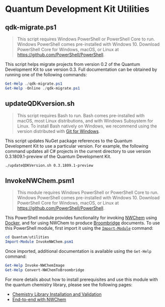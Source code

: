 # Quantum Development Kit Utilities

## qdk-migrate.ps1

> This script requires Windows PowerShell or PowerShell Core to run.
> Windows PowerShell comes pre-installed with Windows 10.
> Download PowerShell Core for Windows, macOS, or Linux at https://github.com/PowerShell/PowerShell.

This script helps migrate projects from version 0.2 of the Quantum Development Kit to use version 0.3.
Full documentation can be obtained by running one of the following commands:

```powershell
Get-Help ./qdk-migrate.ps1
Get-Help -Online ./qdk-migrate.ps1
```

## updateQDKversion.sh

> This script requires Bash to run.
> Bash comes pre-installed with macOS, most Linux distributions, and with Windows Subsystem for Linux.
> To install Bash natively on Windows, we recommend using the version distributed with [Git for Windows](https://git-scm.com/download/win).

This script updates NuGet package references to the Quantum Development Kit to use a particular version.
For example, the following command updates all C# projects in the current directory to use version 0.3.1809.1-preview of the Quantum Development Kit.

```bash
./updateQDKVersion.sh 0.3.1809.1-preview
```

## InvokeNWChem.psm1

> This module requires Windows PowerShell or PowerShell Core to run.
> Windows PowerShell comes pre-installed with Windows 10.
> Download PowerShell Core for Windows, macOS, or Linux at https://github.com/PowerShell/PowerShell.

This PowerShell module provides functionality for invoking [NWChem](https://www.nwchem-sw.org/) using [Docker](https://docker.com/), and for using NWChem to produce [Broombridge](https://docs.microsoft.com/azure/quantum/user-guide/libraries/chemistry/schema/broombridge) documents.
To use this PowerShell module, first import it using the [`Import-Module`](https://docs.microsoft.com/powershell/module/microsoft.powershell.core/import-module) command:

```powershell
cd Quantum/utilities
Import-Module InvokeNWChem.psm1
```

Once imported, additional documentation is available using the `Get-Help` command:

```powershell
Get-Help Invoke-NWChemImage
Get-Help Convert-NWChemToBroombridge
```

For more details about how to install prerequisites and use this module with the quantum chemistry library, please see the following pages:

- [Chemistry Library Installation and Validation](https://docs.microsoft.com/azure/quantum/user-guide/libraries/chemistry/installation)
- [End-to-end with NWChem](https://docs.microsoft.com/azure/quantum/user-guide/libraries/chemistry/samples/end-to-end)
